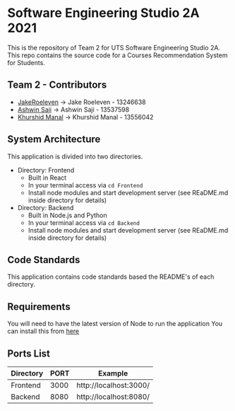 # Software Engineering Studio 2A 2021 

This is the repository of Team 2 for UTS Software Engineering Studio 2A. This repo contains the source code for a Courses Recommendation System for Students.

## Team 2 - Contributors 

 - [JakeRoeleven](https://github.com/JakeRoeleven) -> Jake Roeleven - 13246638
 - [Ashwin Saji](https://github.com/shwin132) -> Ashwin Saji - 13537598
 - [Khurshid Manal](https://github.com/13556042) -> Khurshid Manal - 13556042  

## System Architecture

This application is divided into two directories.

 - Directory: Frontend
	 - Built in React
	 - In your terminal access via `cd Frontend`
	 - Install node modules and start development server (see REaDME.md inside directory for details)
 - Directory: Backend
	 - Built in Node.js and Python
	 - In your terminal access via `cd Backend`
	 - Install node modules and start development server (see REaDME.md inside directory for details)

## Code Standards

This application contains code standards based the README's of each directory.

## Requirements

You will need to have the latest version of Node to run the application
You can install this from [here](https://nodejs.org/en/)

## Ports List

| Directory | PORT | Example |
|--|--|--|
| Frontend | 3000 | http://localhost:3000/ |
| Backend | 8080 | http://localhost:8080/ |
